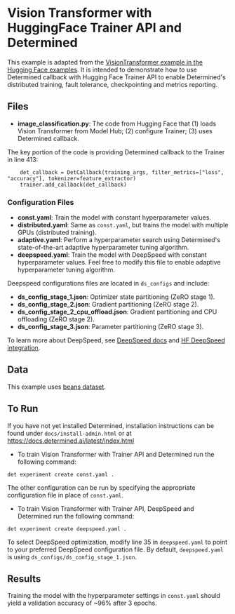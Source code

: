 # Vision Transformer with HuggingFace Trainer API and Determined
This example is adapted from the 
[VisionTransformer example in the Hugging Face examples](https://github.com/huggingface/transformers/tree/main/examples/pytorch/image-classification). 
It is intended to demonstrate how to use Determined callback with Hugging Face Trainer API to
enable Determined's distributed training, fault tolerance, checkpointing and metrics reporting.

## Files
* **image_classification.py**: The code from Hugging Face that (1) loads Vision Transformer from Model Hub; (2)
configure Trainer; (3) uses Determined callback.

The key portion of the code is providing Determined callback to the Trainer in line 413:
```
    det_callback = DetCallback(training_args, filter_metrics=["loss", "accuracy"], tokenizer=feature_extractor)
    trainer.add_callback(det_callback)
```

### Configuration Files
* **const.yaml**: Train the model with constant hyperparameter values.
* **distributed.yaml**: Same as `const.yaml`, but trains the model with multiple GPUs (distributed training).
* **adaptive.yaml**: Perform a hyperparameter search using Determined's state-of-the-art adaptive hyperparameter tuning algorithm.
* **deepspeed.yaml**: Train the model with DeepSpeed with constant hyperparameter values. Feel free to modify this 
file to enable adaptive hyperparameter tuning algorithm.

Deepspeed configurations files are located in `ds_configs` and include:
* **ds_config_stage_1.json**: Optimizer state partitioning (ZeRO stage 1).
* **ds_config_stage_2.json**: Gradient partitioning (ZeRO stage 2).
* **ds_config_stage_2_cpu_offload.json**: Gradient partitioning and CPU offloading (ZeRO stage 2).
* **ds_config_stage_3.json**: Parameter partitioning (ZeRO stage 3).

To learn more about DeepSpeed, see [DeepSpeed docs](https://deepspeed.readthedocs.io/en/latest/) and 
[HF DeepSpeed integration](https://huggingface.co/docs/transformers/main_classes/deepspeed).

## Data
This example uses [beans dataset](https://huggingface.co/datasets/beans).

## To Run
If you have not yet installed Determined, installation instructions can be found
under `docs/install-admin.html` or at https://docs.determined.ai/latest/index.html


* To train Vision Transformer with Trainer API and Determined run the following command: 
```
det experiment create const.yaml .
``` 
The other configuration can be run by specifying the appropriate configuration file in place 
of `const.yaml`.


* To train Vision Transformer with Trainer API, DeepSpeed and Determined run the following command:
```
det experiment create deepspeed.yaml .
```
To select DeepSpeed optimization, modify line 35 in `deepspeed.yaml` to point to your preferred DeepSpeed configuration
file. By default, `deepspeed.yaml` is using `ds_configs/ds_config_stage_1.json`.

## Results
Training the model with the hyperparameter settings in `const.yaml` should yield
a validation accuracy of ~96% after 3 epochs.
